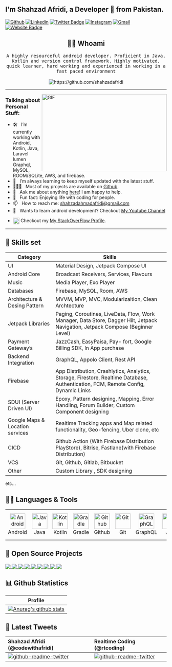 <!-- Your title -->
## I'm Shahzad Afridi, a Developer 🚀 from Pakistan.

<!-- Your badges
You can use the website to generate badges: https://shields.io/
-->

[![Github](https://img.shields.io/badge/-Github-000?style=flat&logo=Github&logoColor=white)](https://github.com/shahzadafridi)
[![Linkedin](https://img.shields.io/badge/-LinkedIn-blue?style=flat&logo=Linkedin&logoColor=white)](https://www.linkedin.com/in/imshahzadafridi/)
[![Twitter Badge](https://img.shields.io/badge/-Twitter-00acee?style=flat-square&logo=Twitter&logoColor=white)](https://twitter.com/shahzadafridia1)
[![Instagram](https://img.shields.io/badge/-Instagram-c13584?style=flat&labelColor=c13584&logo=instagram&logoColor=white)](https://www.instagram.com/realtimecoding)
[![Gmail](https://img.shields.io/badge/-Gmail-c14438?style=flat&logo=Gmail&logoColor=white)](mailto:shahzadahmadafridi@gmail.com)
[![Website Badge](https://img.shields.io/badge/Website-3b5998?style=flat-square&logo=google-chrome&logoColor=white)](https://realtimecoding.com/)
&nbsp;

<h2 align="center"> 👨‍💻 Whoami</h2>
<p align="center">
  <samp>A highly resourceful android developer. Proficient in Java, Kotlin and version control framework. Highly motivated, quick learner, hard working and experienced in working in a fast paced environment
  </samp>
  <br> <br>
  <img src="https://komarev.com/ghpvc/?username=shahzadafridi" alt="https://github.com/shahzadafridi" />
</p>

<hr>

 <img align="right" alt="GIF" src="https://github.com/abhisheknaiidu/abhisheknaiidu/blob/master/code.gif?raw=true" width="390" height="240" />

### Talking about Personal Stuff:
- 🛠 &nbsp; I’m currently working with Android, Kotlin, Java, Laravel lumen Graphql, MySQL, ROOM/SQLite, AWS, and firebase.
- 🚀 &nbsp; I’m always learning to keep myself updated with the latest stuff.
- 👨🏻‍💻 &nbsp; Most of my projects are available on [Github](https://github.com/shahzadafridi).
- 💬 &nbsp; Ask me about anything [here](https://github.com/shahzadafridi/shahzadafridi/issues/2)! I am happy to help.
- 👾 &nbsp; Fun fact: Enjoying life with coding for people.
- 📫 &nbsp; How to reach me: shahzadahmadafridi@gmail.com
- 🎥 &nbsp; Wants to learn android development? Checkout [My Youtube Channel](https://www.youtube.com/channel/UCEw8TWSpI1sgcpv1_dmi8qg)
<!-- - 📝 &nbsp; Checkout my [Resume](https://github.com/iampavangandhi/iampavangandhi/blob/master/resume.pdf). -->
- <img align="center" src="https://cdn.jsdelivr.net/npm/simple-icons@3.0.1/icons/stackoverflow.svg" alt="shahzadafridi" height="20" width="20" /> Checkout my [My StackOverFlow Profile](https://stackoverflow.com/users/6672577/shahzad-afridi).
  
<hr>
 
 


## 💪 Skills set


 |  Category | Skills |
| ------------ | ------------ |
|  UI | Material Design, Jetpack Compose UI |
| Android Core  | Broadcast Receivers, Services, Flavours |
| Music  | Media Player, Exo Player|
|  Databases | Firebase, MySQL, Room, AWS  |
|  Architecture & Desing Pattern  | MVVM, MVP, MVC, Modularizaition, Clean Archtecture  |
| Jetpack Libraries   | Paging, Coroutines, LiveData, Flow, Work Manager, Data Store, Dagger Hilt, Jetpack Navigation, Jetpack Compose (Beginner Level) |
| Payment Gateway’s  | JazzCash, EasyPaisa, Pay- fort, Google Billing SDK, In App purchase  |
| Backend Integration  |  GraphQL, Appolo Client, Rest API |
| Firebase  |  App Distribution, Crashlytics, Analytics, Storage, Firestore, Realtime Database, Authentication, FCM, Remote Config, Dynamic Links  |
| SDUI (Server Driven UI)  |  Epoxy, Pattern designing, Mapping, Error Handling, Forum Builder, Custom Component designing  |
|  Google Maps & Location services | Realtime Tracking apps and Map related functionality, Geo-fencing, Uber clone, etc  |
| CICD | Github Action (With Firebase Distribution  PlayStore), Bitrise, Fastlane(with Firebase Distribution) |
| VCS | Git, Github, Gitlab, Bitbucket |
| Other |Custom Library , SDK designing ||
etc...
  

## 🧑‍💻 Languages & Tools

<table>
  <tr>
    <td align="center" width="96">
      <a href="#macropower-tech">
        <img src="https://cdn.jsdelivr.net/gh/devicons/devicon/icons/android/android-original.svg" width="48" height="48" alt="Android" />
      </a>
      <br>Android
    </td>
	  <td align="center" width="96">
      <a href="#macropower-tech">
        <img src="https://cdn.jsdelivr.net/gh/devicons/devicon/icons/java/java-original.svg" width="48" height="48" alt="Java" />
      </a>
      <br>Java
    </td>
	  <td align="center" width="96">
      <a href="#macropower-tech">
        <img src="https://cdn.jsdelivr.net/gh/devicons/devicon/icons/kotlin/kotlin-original.svg" width="48" height="48" alt="Kotlin" />
      </a>
      <br>Kotlin
    </td>
	   </td>
	  <td align="center" width="96">
      <a href="#macropower-tech">
        <img src="https://cdn.jsdelivr.net/gh/devicons/devicon/icons/gradle/gradle-plain.svg" width="48" height="48" alt="Gradle" />
      </a>
      <br>Gradle
    </td>
	   </td>
	  <td align="center" width="96">
      <a href="#macropower-tech">
        <img src="https://cdn.jsdelivr.net/gh/devicons/devicon/icons/github/github-original.svg" width="48" height="48" alt="Github" />
      </a>
      <br>Github
    </td>
	   </td>
	  <td align="center" width="96">
      <a href="#macropower-tech">
        <img src="https://cdn.jsdelivr.net/gh/devicons/devicon/icons/git/git-original.svg" width="48" height="48" alt="Git" />
      </a>
      <br>Git
    </td>
   </td>
	  <td align="center" width="96">
      <a href="#macropower-tech">
        <img src="https://cdn.jsdelivr.net/gh/devicons/devicon/icons/graphql/graphql-plain.svg" width="48" height="48" alt="GraphQL" />
      </a>
      <br>GraphQL
    </td>
	   </td>
	  <td align="center" width="96">
      <a href="#macropower-tech">
        <img src="https://cdn.jsdelivr.net/gh/devicons/devicon/icons/jira/jira-original.svg" width="48" height="48" alt="Jira" />
      </a>
      <br>Jira
    </td>
	   </td>
	  <td align="center" width="96">
      <a href="#macropower-tech">
        <img src="https://cdn.jsdelivr.net/gh/devicons/devicon/icons/sqlite/sqlite-original.svg" width="48" height="48" alt="SQLite" />
      </a>
      <br>SQLite
    </td>
	   </td>
	  <td align="center" width="96">
      <a href="#macropower-tech">
        <img src="https://cdn.jsdelivr.net/gh/devicons/devicon/icons/mysql/mysql-original-wordmark.svg" width="48" height="48" alt="My SQL" />
      </a>
      <br>My SQL
    </td>
		   </td>
	  <td align="center" width="96">
      <a href="#macropower-tech">
        <img src="https://cdn.jsdelivr.net/gh/devicons/devicon/icons/androidstudio/androidstudio-original.svg" width="48" height="48" alt="Android Studio" />
      </a>
      <br>Android Studio
    </td>	
</td>
	  <td align="center" width="96">
      <a href="#macropower-tech">
        <img src="https://www.vectorlogo.zone/logos/json/json-ar21.svg" width="48" height="48" alt="Json" />
      </a>
      <br>Json
    </td>
</td>
	  <td align="center" width="96">
      <a href="#macropower-tech">
        <img src="https://www.vectorlogo.zone/logos/firebase/firebase-ar21.svg" width="48" height="48" alt="Firebase" />
      </a>
      <br>Firebase
    </td>
  </tr>
</table>
  
  
## 📖 Open Source Projects


<a href="https://github.com/shahzadafridi/Save-Life-Blood-Donor">
  <img align="center" src="https://github-readme-stats.vercel.app/api/pin/?username=shahzadafridi&repo=Save-Life-Blood-Donor&theme=buefy"   />
</a> 

<a href="https://github.com/shahzadafridi/SensorDetectorDemoApp">
  <img align="center" src="https://github-readme-stats.vercel.app/api/pin/?username=shahzadafridi&repo=SensorDetectorDemoApp&theme=buefy"   />
</a> 
	
<a href="https://github.com/shahzadafridi/LinkedInManager">
  <img align="center" src="https://github-readme-stats.vercel.app/api/pin/?username=shahzadafridi&repo=LinkedInManager&theme=buefy"   />
</a> 
	
<a href="https://github.com/shahzadafridi/MovieAppWithMVVM">
  <img align="center" src="https://github-readme-stats.vercel.app/api/pin/?username=shahzadafridi&repo=MovieAppWithMVVM&theme=buefy" />
</a> 
	
<a href="https://github.com/shahzadafridi/FirebaseWithMVVM">
  <img align="center" src="https://github-readme-stats.vercel.app/api/pin/?username=shahzadafridi&repo=FirebaseWithMVVM&theme=buefy"   />
</a> 
	
<a href="https://github.com/shahzadafridi/FCM-Notification-Test-Cases">
  <img align="center" src="https://github-readme-stats.vercel.app/api/pin/?username=shahzadafridi&repo=FCM-Notification-Test-Cases&theme=buefy"  />
</a> 
	
<a href="https://github.com/shahzadafridi/CalenderView">
  <img align="center" src="https://github-readme-stats.vercel.app/api/pin/?username=shahzadafridi&repo=CalenderView&theme=buefy" />
</a> 
	
<a href="https://github.com/shahzadafridi/DistanceTrackingApp">
  <img align="center" src="https://github-readme-stats.vercel.app/api/pin/?username=shahzadafridi&repo=DistanceTrackingApp&theme=buefy"  />
</a> 

<a href="https://github.com/shahzadafridi/Posty">
  <img align="center" src="https://github-readme-stats.vercel.app/api/pin/?username=shahzadafridi&repo=Posty&theme=buefy" />
</a> 

					  
					  
## 📊 Github Statistics
  
| Profile   |
| ------------ | 
| <a href="https://github.com/shahzadafridi/github-readme-stats"><img align="center" src="https://github-readme-stats.vercel.app/api?username=shahzadafridi&show_icons=true&include_all_commits=true&theme=buefy&hide_border=true" alt="Anurag's github stats" /></a>    


## 📰 Latest Tweets

 | Shahzad Afridi (@codewithafridi) |  Realtime Coding (@rtcoding)  |
| :------------ | :------------ |
| [![github-readme-twitter](https://github-readme-twitter.gazf.vercel.app/api?id=codewithafridi&layout=wide)](https://github.com/codewithafridi/github-readme-twitter)  |  [![github-readme-twitter](https://github-readme-twitter.gazf.vercel.app/api?id=rtcoding&layout=wide)](https://github.com/rtcoding/github-readme-twitter) |

					  
